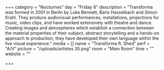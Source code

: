 +++
category = "Nocturnes"
day = "Friday 8"
description = "Transforma was formed in 2001 in Berlin by Luke Bennett, Baris Hasselbach and Simon Krahl. They produce audiovisual performances, installations, projections for music, video clips, and have worked extensively with theatre and dance. Creating images and atmospheres which establish a connection between the material properties of their subject, abstract storytelling and a hands-on approach to production, they have developed their own language within the live visual experience."
media = []
name = "Transforma ft. Shed"
perf = "A/V"
picture = "/uploads/artistes 35.png"
room = "Main Room"
time = ""
website = ""

+++

